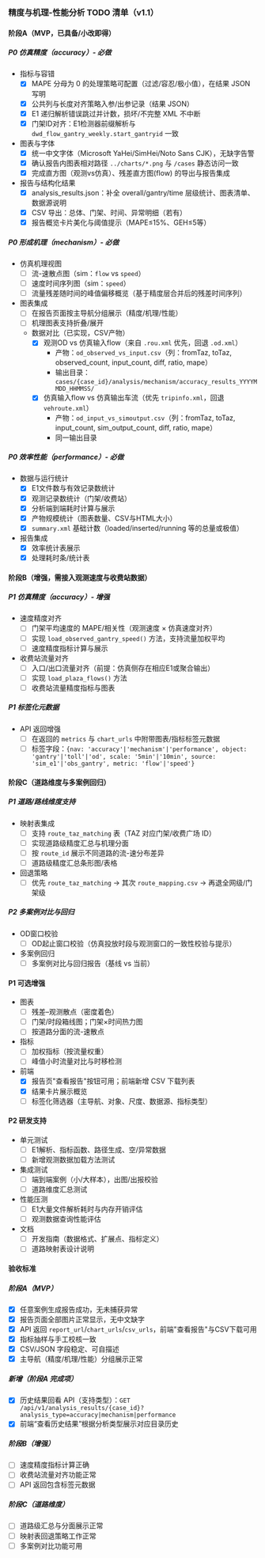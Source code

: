 ### 精度与机理-性能分析 TODO 清单（v1.1）

#### 阶段A（MVP，已具备/小改即得）

##### P0 仿真精度（accuracy）- 必做

- 指标与容错
  - [X] MAPE 分母为 0 的处理策略可配置（过滤/容忍/极小值），在结果 JSON 写明
  - [X] 公共列与长度对齐策略入参/出参记录（结果 JSON）
  - [X] E1 递归解析错误跳过并计数，损坏/不完整 XML 不中断
  - [X] 门架ID对齐：E1检测器前缀解析与 `dwd_flow_gantry_weekly.start_gantryid` 一致
- 图表与字体
  - [X] 统一中文字体（Microsoft YaHei/SimHei/Noto Sans CJK），无缺字告警
  - [X] 确认报告内图表相对路径 `../charts/*.png` 与 `/cases` 静态访问一致
  - [X] 完成直方图（观测vs仿真）、残差直方图(flow) 的导出与报告集成
- 报告与结构化结果
  - [X] analysis_results.json：补全 overall/gantry/time 层级统计、图表清单、数据源说明
  - [X] CSV 导出：总体、门架、时间、异常明细（若有）
  - [X] 报告概览卡片美化与阈值提示（MAPE≤15%、GEH≤5等）

##### P0 形成机理（mechanism）- 必做

- 仿真机理视图
  - [ ] 流-速散点图（sim：`flow` vs `speed`）
  - [ ] 速度时间序列图（sim：`speed`）
  - [ ] 流量残差随时间的峰值偏移概览（基于精度层合并后的残差时间序列）
- 图表集成
  - [ ] 在报告页面按主导航分组展示（精度/机理/性能）
  - [ ] 机理图表支持折叠/展开
  
  - 数据对比（已实现，CSV产物）
    - [X] 观测OD vs 仿真输入flow（来自 `.rou.xml` 优先，回退 `.od.xml`）
      - 产物：`od_observed_vs_input.csv`（列：fromTaz, toTaz, observed_count, input_count, diff, ratio, mape）
      - 输出目录：`cases/{case_id}/analysis/mechanism/accuracy_results_YYYYMMDD_HHMMSS/`
    - [X] 仿真输入flow vs 仿真输出车流（优先 `tripinfo.xml`，回退 `vehroute.xml`）
      - 产物：`od_input_vs_simoutput.csv`（列：fromTaz, toTaz, input_count, sim_output_count, diff, ratio, mape）
      - 同一输出目录

##### P0 效率性能（performance）- 必做

- 数据与运行统计
  - [X] E1文件数与有效记录数统计
  - [X] 观测记录数统计（门架/收费站）
  - [X] 分析端到端耗时计算与展示
  - [X] 产物规模统计（图表数量、CSV与HTML大小）
  - [X] `summary.xml` 基础计数（loaded/inserted/running 等的总量或极值）
- 报告集成
  - [X] 效率统计表展示
  - [X] 处理耗时条/统计表

#### 阶段B（增强，需接入观测速度与收费站数据）

##### P1 仿真精度（accuracy）- 增强

- 速度精度对齐
  - [ ] 门架平均速度的 MAPE/相关性（观测速度 × 仿真速度对齐）
  - [ ] 实现 `load_observed_gantry_speed()` 方法，支持流量加权平均
  - [ ] 速度精度指标计算与展示
- 收费站流量对齐
  - [ ] 入口/出口流量对齐（前提：仿真侧存在相应E1或聚合输出）
  - [ ] 实现 `load_plaza_flows()` 方法
  - [ ] 收费站流量精度指标与图表

##### P1 标签化元数据

- API 返回增强
  - [ ] 在返回的 `metrics` 与 `chart_urls` 中附带图表/指标标签元数据
  - [ ] 标签字段：`{nav: 'accuracy'|'mechanism'|'performance', object: 'gantry'|'toll'|'od', scale: '5min'|'10min', source: 'sim_e1'|'obs_gantry', metric: 'flow'|'speed'}`

#### 阶段C（道路维度与多案例回归）

##### P1 道路/路线维度支持

- 映射表集成
  - [ ] 支持 `route_taz_matching` 表（TAZ 对应门架/收费广场 ID）
  - [ ] 实现道路级精度汇总与机理分面
  - [ ] 按 `route_id` 展示不同道路的流-速分布差异
  - [ ] 道路级精度汇总条形图/表格
- 回退策略
  - [ ] 优先 `route_taz_matching` → 其次 `route_mapping.csv` → 再退全网级/门架级

##### P2 多案例对比与回归

- OD窗口校验
  - [ ] OD起止窗口校验（仿真投放时段与观测窗口的一致性校验与提示）
- 多案例回归
  - [ ] 多案例对比与回归报告（基线 vs 当前）

#### P1 可选增强

- 图表
  - [ ] 残差–观测散点（密度着色）
  - [ ] 门架/时段箱线图；门架×时间热力图
  - [ ] 按道路分面的流-速散点
- 指标
  - [ ] 加权指标（按流量权重）
  - [ ] 峰值小时流量对比与时移检测
- 前端
  - [X] 报告页"查看报告"按钮可用；前端新增 CSV 下载列表
  - [X] 结果卡片展示概览
  - [ ] 标签化筛选器（主导航、对象、尺度、数据源、指标类型）

#### P2 研发支持

- 单元测试
  - [ ] E1解析、指标函数、路径生成、空/异常数据
  - [ ] 新增观测数据加载方法测试
- 集成测试
  - [ ] 端到端案例（小/大样本），出图/出报校验
  - [ ] 道路维度汇总测试
- 性能压测
  - [ ] E1大量文件解析耗时与内存开销评估
  - [ ] 观测数据查询性能评估
- 文档
  - [ ] 开发指南（数据格式、扩展点、指标定义）
  - [ ] 道路映射表设计说明

#### 验收标准

##### 阶段A（MVP）

- [X] 任意案例生成报告成功，无未捕获异常
- [X] 报告页面全部图片正常显示，无中文缺字
- [X] API 返回 `report_url`/`chart_urls`/`csv_urls`，前端"查看报告"与CSV下载可用
- [X] 指标抽样与手工校核一致
- [X] CSV/JSON 字段稳定、可自描述
- [X] 主导航（精度/机理/性能）分组展示正常

##### 新增（阶段A 完成项）

- [X] 历史结果回看 API（支持类型）：`GET /api/v1/analysis_results/{case_id}?analysis_type=accuracy|mechanism|performance`
- [X] 前端“查看历史结果”根据分析类型展示对应目录历史

##### 阶段B（增强）

- [ ] 速度精度指标计算正确
- [ ] 收费站流量对齐功能正常
- [ ] API 返回包含标签元数据

##### 阶段C（道路维度）

- [ ] 道路级汇总与分面展示正常
- [ ] 映射表回退策略工作正常
- [ ] 多案例对比功能可用
